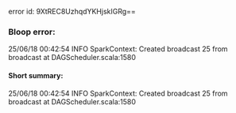 error id: 9XtREC8UzhqdYKHjskIGRg==
### Bloop error:

25/06/18 00:42:54 INFO SparkContext: Created broadcast 25 from broadcast at DAGScheduler.scala:1580
#### Short summary: 

25/06/18 00:42:54 INFO SparkContext: Created broadcast 25 from broadcast at DAGScheduler.scala:1580